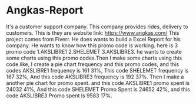 # Angkas-Report
It's a customer support company. This company provides rides, delivery to customers. 
This is they are website link: https://www.angkas.com/
This project comes from Fiverr. He does wants to build a Excel Report for his company. He wants to know how this promo code is working. here is 3 promo code 1.AKSLIBRE1 2.SHELEMET 3.AKSLIBRE3. he wants to create some charts using this promo codes.Then I make some charts using this code.like, I create a pie chart frequency and this promo codes, and this codes AKSLIBRE1 frequency is 161 31%, This code SHELEMET frequency is 167 32%, And this code AKSLIBRE3 frequency is 192 37%.
Then I make a another pie chart for promo spent. and this code AKSLIBRE1 promo spent is 24032 41%, And this code SHELEMET Promo Spent is 24652 42%, and this code AKSLIBRE3 Promo spent is 9583 17%.
